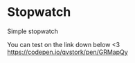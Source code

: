 # Stopwatch
Simple stopwatch

You can test on the link down below <3
https://codepen.io/qvstork/pen/GRMapQy
